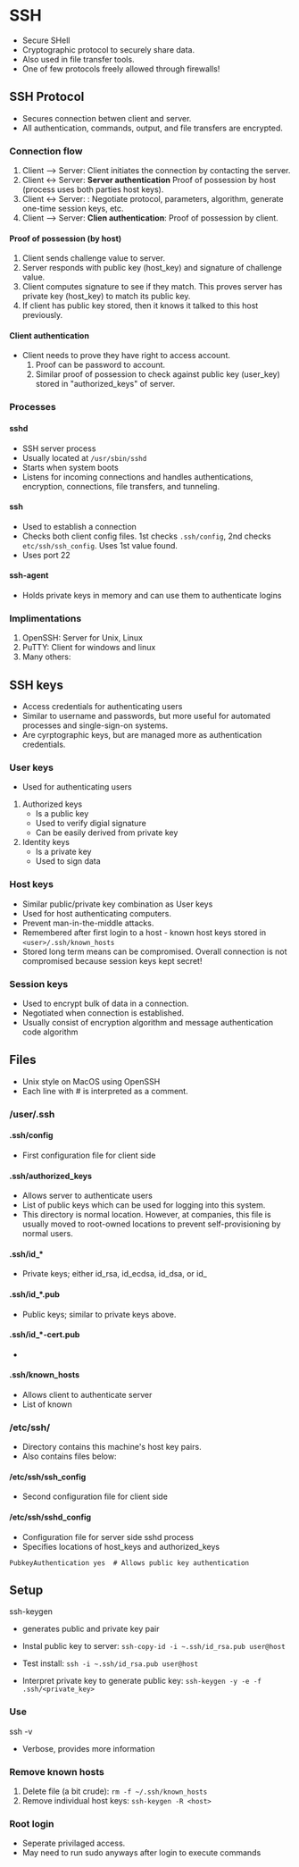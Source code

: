 # SSH
- Secure SHell
- Cryptographic protocol to securely share data.
- Also used in file transfer tools.
- One of few protocols freely allowed through firewalls!

## SSH Protocol
- Secures connection betwen client and server.
- All authentication, commands, output, and file transfers are encrypted.

### Connection flow
1. Client --> Server: Client initiates the connection by contacting the server.
2. Client <-> Server: **Server authentication** Proof of possession by host (process uses both parties host keys).
2. Client <-> Server: : Negotiate protocol, parameters, algorithm, generate one-time session keys, etc.
3. Client --> Server: **Clien authentication**: Proof of possession by client.

#### Proof of possession (by host)
1. Client sends challenge value to server.
2. Server responds with public key (host_key) and signature of challenge value.
3. Client computes signature to see if they match. This proves server has private key (host_key) to match its public key. 
4. If client has public key stored, then it knows it talked to this host previously.

#### Client authentication
- Client needs to prove they have right to access account.
    1. Proof can be password to account.
    2. Similar proof of possession to check against public key (user_key) stored in "authorized_keys" of server. 

### Processes

#### sshd
- SSH server process
- Usually located at ```/usr/sbin/sshd```
- Starts when system boots
- Listens for incoming connections and handles authentications, encryption, connections, file transfers, and tunneling.

#### ssh
- Used to establish a connection
- Checks both client config files. 1st checks ```.ssh/config```, 2nd checks ```etc/ssh/ssh_config```. Uses 1st value found.
- Uses port 22

#### ssh-agent
- Holds private keys in memory and can use them to authenticate logins

### Implimentations
1. OpenSSH: Server for Unix, Linux
2. PuTTY: Client for windows and linux
3. Many others: 

## SSH keys
- Access credentials for authenticating users
- Similar to username and passwords, but more useful for automated processes and single-sign-on systems. 
- Are cyrptographic keys, but are managed more as authentication credentials. 

### User keys
- Used for authenticating users
1. Authorized keys
    - Is a public key
    - Used to verify digial signature
    - Can be easily derived from private key
2. Identity keys
    - Is a private key
    - Used to sign data

### Host keys
- Similar public/private key combination as User keys
- Used for host authenticating computers.
- Prevent man-in-the-middle attacks.
- Remembered after first login to a host - known host keys stored in ```<user>/.ssh/known_hosts```
- Stored long term means can be compromised. Overall connection is not compromised because session keys kept secret!

### Session keys
- Used to encrypt bulk of data in a connection.
- Negotiated when connection is established.
- Usually consist of encryption algorithm and message authentication code algorithm


## Files
- Unix style on MacOS using OpenSSH
- Each line with # is interpreted as a comment.

### /user/.ssh

#### .ssh/config
- First configuration file for client side

#### .ssh/authorized_keys
- Allows server to authenticate users
- List of public keys which can be used for logging into this system.
- This directory is normal location. However, at companies, this file is usually moved to root-owned locations to prevent self-provisioning by normal users.

#### .ssh/id_*
- Private keys; either id_rsa, id_ecdsa, id_dsa, or id_

#### .ssh/id_*.pub
- Public keys; similar to private keys above. 

#### .ssh/id_*-cert.pub
- 

#### .ssh/known_hosts
- Allows client to authenticate server
- List of known 

### /etc/ssh/
- Directory contains this machine's host key pairs. 
- Also contains files below:

#### /etc/ssh/ssh_config
- Second configuration file for client side

#### /etc/ssh/sshd_config
- Configuration file for server side sshd process
- Specifies locations of host_keys and authorized_keys

```
PubkeyAuthentication yes  # Allows public key authentication
```

## Setup

ssh-keygen
- generates public and private key pair

- Instal public key to server: ```ssh-copy-id -i ~.ssh/id_rsa.pub user@host``` 
- Test install: ```ssh -i ~.ssh/id_rsa.pub user@host```
- Interpret private key to generate public key: ```ssh-keygen -y -e -f .ssh/<private_key>```

### Use

ssh -v <host>
- Verbose, provides more information

### Remove known hosts
1. Delete file (a bit crude): ```rm -f ~/.ssh/known_hosts```
2. Remove individual host keys: ```ssh-keygen -R <host>```

### Root login
- Seperate privilaged access.
- May need to run sudo anyways after login to execute commands
